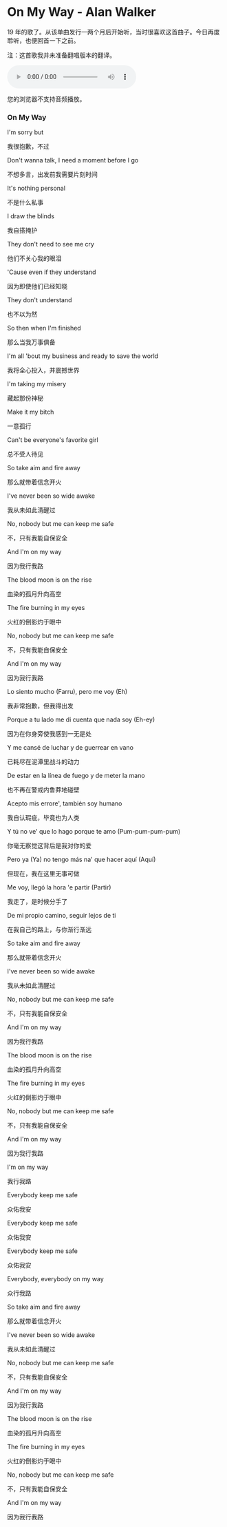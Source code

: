 # On My Way - Alan Walker

19 年的歌了。从该单曲发行一两个月后开始听，当时很喜欢这首曲子。今日再度聆听，也便回首一下之前。

注：这首歌我并未准备翻唱版本的翻译。

<audio controls="controls"><source type="audio/mp3" src="https://blog.zminutes.com/resources/On My Way.mp3"></source>   <source type="audio/ogg" src="filename.ogg"></source><p>您的浏览器不支持音频播放。</p> </audio>

### On My Way

I'm sorry but

我很抱歉，不过

Don't wanna talk, I need a moment before I go

不想多言，出发前我需要片刻时间

It's nothing personal

不是什么私事



I draw the blinds

我自搭掩护

They don't need to see me cry

他们不关心我的眼泪

'Cause even if they understand

因为即使他们已经知晓

They don't understand

也不以为然



So then when I'm finished

那么当我万事俱备

I'm all 'bout my business and ready to save the world

我将全心投入，并震撼世界

I'm taking my misery

藏起那份神秘

Make it my bitch

一意孤行

Can't be everyone's favorite girl

总不受人待见



So take aim and fire away

那么就带着信念开火

I've never been so wide awake

我从未如此清醒过

No, nobody but me can keep me safe

不，只有我能自保安全

And I'm on my way

因为我行我路

The blood moon is on the rise

血染的孤月升向高空

The fire burning in my eyes

火红的倒影灼于眼中

No, nobody but me can keep me safe

不，只有我能自保安全

And I'm on my way

因为我行我路



Lo siento mucho (Farru), pero me voy (Eh)

我非常抱歉，但我得出发

Porque a tu lado me di cuenta que nada soy (Eh-ey)

因为在你身旁使我感到一无是处

Y me cansé de luchar y de guerrear en vano

已耗尽在泥潭里战斗的动力

De estar en la línea de fuego y de meter la mano

也不再在警戒内鲁莽地碰壁

Acepto mis errore', también soy humano

我自认瑕疵，毕竟也为人类

Y tú no ve' que lo hago porque te amo (Pum-pum-pum-pum)

你毫无察觉这背后是我对你的爱

Pero ya (Ya) no tengo más na' que hacer aquí (Aquí)

但现在，我在这里无事可做

Me voy, llegó la hora 'e partir (Partir)

我走了，是时候分手了

De mi propio camino, seguir lejos de ti

在我自己的路上，与你渐行渐远



So take aim and fire away

那么就带着信念开火

I've never been so wide awake

我从未如此清醒过

No, nobody but me can keep me safe

不，只有我能自保安全

And I'm on my way

因为我行我路

The blood moon is on the rise

血染的孤月升向高空

The fire burning in my eyes

火红的倒影灼于眼中

No, nobody but me can keep me safe

不，只有我能自保安全

And I'm on my way

因为我行我路



I'm on my way

我行我路

Everybody keep me safe

众佑我安

Everybody keep me safe

众佑我安

Everybody keep me safe

众佑我安

Everybody, everybody on my way

众行我路



So take aim and fire away

那么就带着信念开火

I've never been so wide awake

我从未如此清醒过

No, nobody but me can keep me safe

不，只有我能自保安全

And I'm on my way

因为我行我路

The blood moon is on the rise

血染的孤月升向高空

The fire burning in my eyes

火红的倒影灼于眼中

No, nobody but me can keep me safe

不，只有我能自保安全

And I'm on my way

因为我行我路